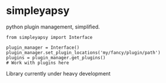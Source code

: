 # simpleyapsy
python plugin management, simplified.

    from simpleyapsy import Interface
    
    plugin_manager = Interface()
    plugin_manager.set_plugin_locations('my/fancy/plugin/path')
    plugins = plugin_manager.get_plugins()
    # Work with plugins here

Library currently under heavy development
